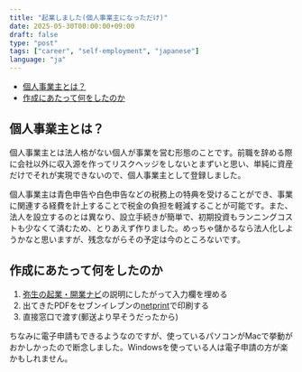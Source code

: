 ```yaml
---
title: "起業しました(個人事業主になっただけ)"
date: 2025-05-30T00:00:00+09:00
draft: false
type: "post"
tags: ["career", "self-employment", "japanese"]
language: "ja"
---
```


- [個人事業主とは？](#個人事業主とは)
- [作成にあたって何をしたのか](#作成にあたって何をしたのか)

## 個人事業主とは？

個人事業主とは法人格がない個人が事業を営む形態のことです。前職を辞める際に会社以外に収入源を作ってリスクヘッジをしないとまずいと思い、単純に資産だけでそれが実現できないので、個人事業主として登録しました。

個人事業主は青色申告や白色申告などの税務上の特典を受けることができ、事業に関連する経費を計上することで税金の負担を軽減することが可能です。また、法人を設立するのとは異なり、設立手続きが簡単で、初期投資もランニングコストも少なくて済むため、とりあえず作りました。めっちゃ儲かるなら法人化しようかなと思いますが、残念ながらその予定は今のところないです。

## 作成にあたって何をしたのか

1. [弥生の起業・開業ナビ](https://www.yayoi-kk.co.jp/kigyo/starting/)の説明にしたがって入力欄を埋める
2. 出てきたPDFをセブンイレブンの[netprint](https://www.printing.ne.jp/)で印刷する
3. 直接窓口で渡す(郵送より早そうだったから)

ちなみに電子申請もできるようなのですが、使っているパソコンがMacで挙動がおかしかったので断念しました。Windowsを使っている人は電子申請の方が楽かもしれません。
